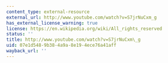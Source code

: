 ```yaml
---
content_type: external-resource
external_url: http://www.youtube.com/watch?v=S7jrNuCxm_g
has_external_license_warning: true
license: https://en.wikipedia.org/wiki/All_rights_reserved
status: ''
title: http://www.youtube.com/watch?v=S7jrNuCxm\_g
uid: 07e1d548-9b38-4a9a-8e19-4ece76a41aff
wayback_url: ''
---
```

